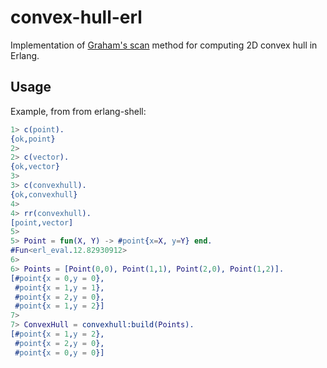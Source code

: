 convex-hull-erl
===============

Implementation of [Graham's scan](http://en.wikipedia.org/wiki/Graham_scan) method for computing 2D convex hull in Erlang.

## Usage ##

Example, from from erlang-shell:

```erlang
1> c(point).
{ok,point}
2> 
2> c(vector).
{ok,vector}
3> 
3> c(convexhull).
{ok,convexhull}
4> 
4> rr(convexhull).
[point,vector]
5> 
5> Point = fun(X, Y) -> #point{x=X, y=Y} end.
#Fun<erl_eval.12.82930912>
6> 
6> Points = [Point(0,0), Point(1,1), Point(2,0), Point(1,2)].
[#point{x = 0,y = 0},
 #point{x = 1,y = 1},
 #point{x = 2,y = 0},
 #point{x = 1,y = 2}]
7> 
7> ConvexHull = convexhull:build(Points).
[#point{x = 1,y = 2},
 #point{x = 2,y = 0},
 #point{x = 0,y = 0}]
```
